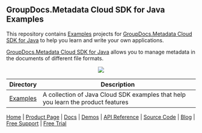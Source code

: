## GroupDocs.Metadata Cloud SDK for Java Examples

This repository contains [Examples](Examples) projects for [GroupDocs.Metadata Cloud SDK for Java](https://products.groupdocs.cloud/metadata/java) to help you learn and write your own applications.

[GroupDocs.Metadata Cloud SDK for Java](https://products.groupdocs.cloud/metadata/java) allows you to manage metadata in the documents of different file formats.
<p align="center">

  <a title="Download complete GroupDocs.Metadata Cloud SDK Examples for Java source code" href="https://github.com/groupdocs-metadata-cloud/groupdocs-metadata-cloud-java-samples/archive/master.zip">
	<img src="https://raw.github.com/AsposeExamples/java-examples-dashboard/master/images/downloadZip-Button-Large.png" />
  </a>
</p>

Directory | Description
--------- | -----------
[Examples](Examples)  | A collection of Java Cloud SDK examples that help you learn the product features

[Home](https://www.groupdocs.cloud/) | [Product Page](https://products.groupdocs.cloud/metadata/java) | [Docs](https://docs.groupdocs.cloud/metadata/) | [Demos](https://products.groupdocs.app/metadata/family) | [API Reference](https://apireference.groupdocs.cloud/metadata/) | [Source Code](https://github.com/groupdocs-metadata-cloud/groupdocs-metadata-cloud-java) | [Blog](https://blog.groupdocs.cloud/category/metadata/) | [Free Support](https://forum.groupdocs.cloud/c/metadata) | [Free Trial](https://purchase.groupdocs.cloud/trial)
